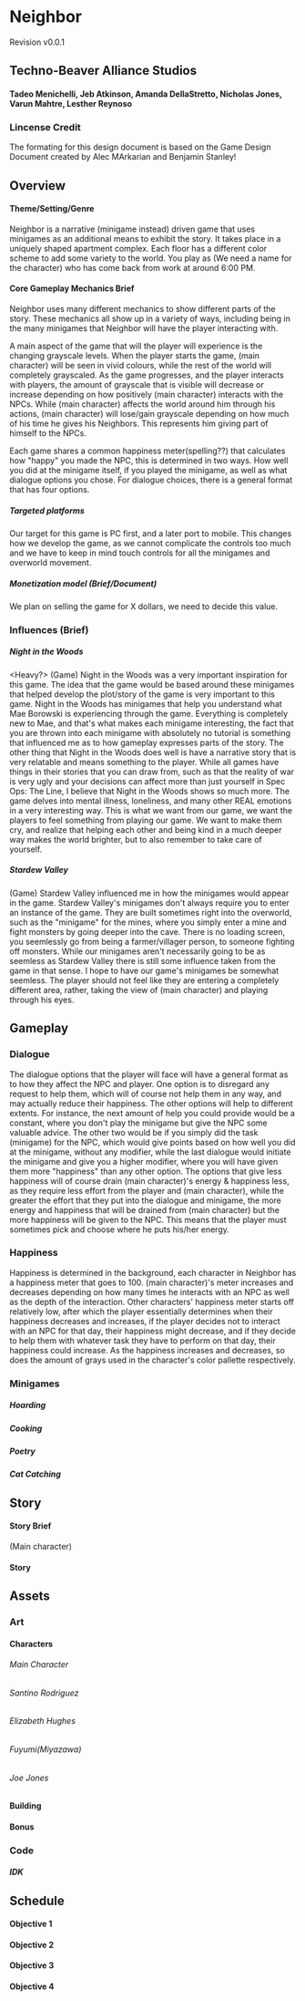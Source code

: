 # Neighbor
Revision v0.0.1

## Techno-Beaver Alliance Studios
#### Tadeo Menichelli, Jeb Atkinson, Amanda DellaStretto, Nicholas Jones, Varun Mahtre, Lesther Reynoso

### Lincense Credit
The formating for this design document is based on the Game Design Document created by Alec MArkarian and Benjamin Stanley!

## Overview
#### Theme/Setting/Genre
Neighbor is a narrative (minigame instead) driven game that uses minigames as an additional means to exhibit the story. It takes place in a uniquely shaped 
apartment complex. Each floor has a different color scheme to add some variety to the world. You play as (We need a name for the 
character) who has come back from work at around 6:00 PM. 
#### Core Gameplay Mechanics Brief
Neighbor uses many different mechanics to show different parts of the story. These mechanics all show up in a variety of ways, including 
being in the many minigames that Neighbor will have the player interacting with. 

A main aspect of the game that will the player will experience is the changing grayscale levels. When the player starts the game, 
(main character) will be seen in vivid colours, while the rest of the world will completely grayscaled. As the game progresses,
and the player interacts with players, the amount of grayscale that is visible will decrease or increase depending on how positively 
(main character) interacts with the NPCs. While (main character) affects the world around him through his actions, (main character) will
lose/gain grayscale depending on how much of his time he gives his Neighbors. This represents him giving part of himself to the NPCs.

Each game shares a common happiness meter(spelling??) that calculates how "happy" you made the NPC, this is determined in two ways. How well you did at the minigame itself, if you played the minigame, as well as what dialogue options you chose. For dialogue choices, there is a general format that has four options. 

##### Targeted platforms
Our target for this game is PC first, and a later port to mobile. This changes how we develop the game, as we cannot complicate the controls too much and we have to keep in mind touch controls for all the minigames and overworld movement.

##### Monetization model (Brief/Document) 
We plan on selling the game for X dollars, we need to decide this value. 

### Influences (Brief)
##### Night in the Woods
<Heavy?> (Game)
Night in the Woods was a very important inspiration for this game. The idea that the game would be based around these minigames that helped develop the plot/story of the game is very important to this game. Night in the Woods has minigames that help you understand what Mae Borowski is experiencing through the game. Everything is completely new to Mae, and that's what makes each minigame interesting, the fact that you are thrown into each minigame with absolutely no tutorial is something that influenced me as to how gameplay expresses parts of the story. The other thing that Night in the Woods does well is have a narrative story that is very relatable and means something to the player. While all games have things in their stories that you can draw from, such as that the reality of war is very ugly and your decisions can affect more than just yourself in Spec Ops: The Line, I believe that Night in the Woods shows so much more. The game delves into mental illness, loneliness, and many other REAL emotions in a very interesting way. This is what we want from our game, we want the players to feel something from playing our game. We want to make them cry, and realize that helping each other and being kind in a much deeper way makes the world brighter, but to also remember to take care of yourself. 
##### Stardew Valley
<Medium> (Game)
Stardew Valley influenced me in how the minigames would appear in the game. Stardew Valley's minigames don't always require you to enter an instance of the game. They are built sometimes right into the overworld, such as the "minigame" for the mines, where you simply enter a mine and fight monsters by going deeper into the cave. There is no loading screen, you seemlessly go from being a farmer/villager person, to someone fighting off monsters. While our minigames aren't necessarily going to be as seemless as Stardew Valley there is still some influence taken from the game in that sense. I hope to have our game's minigames be somewhat seemless. The player should not feel like they are entering a completely different area, rather, taking the view of (main character) and playing through his eyes.
	
## Gameplay
### Dialogue
The dialogue options that the player will face will have a general format as to how they affect the NPC and player. One option is to disregard any request to help them, which will of course not help them in any way, and may actually reduce their happiness. The other options will help to different extents. For instance, the next amount of help you could provide would be a constant, where you don't play the minigame but give the NPC some valuable advice. The other two would be if you simply did the task (minigame) for the NPC, which would give points based on how well you did at the minigame, without any modifier, while the last dialogue would initiate the minigame and give you a higher modifier, where you will have given them more "happiness" than any other option. The options that give less happiness will of course drain (main character)'s energy & happiness less, as they require less effort from the player and (main character), while the greater the effort that they put into the dialogue and minigame, the more energy and happiness that will be drained from (main character) but the more happiness will be given to the NPC. This means that the player must sometimes pick and choose where he puts his/her energy.
### Happiness
Happiness is determined in the background, each character in Neighbor has a happiness meter that goes to 100. (main character)'s meter increases and decreases depending on how many times he interacts with an NPC as well as the depth of the interaction. Other characters' happiness meter starts off relatively low, after which the player essentially determines when their happiness decreases and increases, if the player decides not to interact with an NPC for that day, their happiness might decrease, and if they decide to help them with whatever task they have to perform on that day, their happiness could increase. As the happiness increases and decreases, so does the amount of grays used in the character's color pallette respectively. 
### Minigames
##### Hoarding
##### Cooking
##### Poetry
##### Cat Catching

## Story
#### Story Brief
(Main character) 
#### Story

## Assets
### Art
#### Characters
###### Main Character
###### Santino Rodriguez
###### Elizabeth Hughes
###### Fuyumi(Miyazawa)
###### Joe Jones
#### Building
#### Bonus
### Code
##### IDK

## Schedule
#### Objective 1
#### Objective 2
#### Objective 3
#### Objective 4

